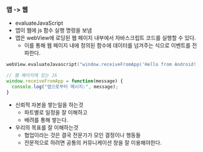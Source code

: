 ### 앱 -> 웹

- evaluateJavaScript
- 앱이 웹에 js 함수 실행 명령을 보냄
- 앱은 webView에 로딩된 웹 페이지 내부에서 자바스크립트 코드를 실행할 수 있다.
	- 이를 통해 웹 페이지 내에 정의된 함수에 데이터를 넘겨주는 식으로 이벤트를 전파한다.

``` kotlin
webView.evaluateJavascript("window.receiveFromApp('Hello from Android!')", null)
```

``` js
// 웹 페이지에 있는 JS
window.receiveFromApp = function(message) {
  console.log("앱으로부터 메시지:", message);
}

```

- 신뢰적 자본을 쌓는일을 하는것
	- 파트별로 일정을 잘 이해하고
	- 배려를 통해 쌓는다.
- 우리의 목표를 잘 이해하는것
	- 협업이라는 것은 결국 전문가가 모인 결정이나 행동들
	- 전문적으로 하려면 공통의 커뮤니케이션 창을 잘 이용해야한다.